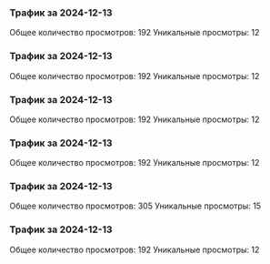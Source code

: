 ### Трафик за 2024-12-13
Общее количество просмотров: 192
Уникальные просмотры: 12

### Трафик за 2024-12-13
Общее количество просмотров: 192
Уникальные просмотры: 12

### Трафик за 2024-12-13
Общее количество просмотров: 192
Уникальные просмотры: 12

### Трафик за 2024-12-13
Общее количество просмотров: 192
Уникальные просмотры: 12

### Трафик за 2024-12-13
Общее количество просмотров: 305
Уникальные просмотры: 15

### Трафик за 2024-12-13
Общее количество просмотров: 192
Уникальные просмотры: 12

